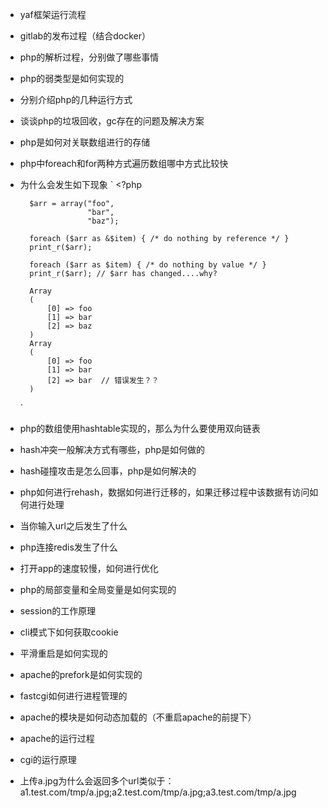 * yaf框架运行流程

* gitlab的发布过程（结合docker）

* php的解析过程，分别做了哪些事情

* php的弱类型是如何实现的

* 分别介绍php的几种运行方式

* 谈谈php的垃圾回收，gc存在的问题及解决方案

* php是如何对关联数组进行的存储

* php中foreach和for两种方式遍历数组哪中方式比较快

* 为什么会发生如下现象
    `
        <?php
        
        $arr = array("foo",
                     "bar",
                     "baz");
        
        foreach ($arr as &$item) { /* do nothing by reference */ }
        print_r($arr);
        
        foreach ($arr as $item) { /* do nothing by value */ }
        print_r($arr); // $arr has changed....why?
        
        Array
        (
            [0] => foo
            [1] => bar
            [2] => baz
        )
        Array
        (
            [0] => foo
            [1] => bar
            [2] => bar  // 错误发生？？
        )
    `

* php的数组使用hashtable实现的，那么为什么要使用双向链表

* hash冲突一般解决方式有哪些，php是如何做的

* hash碰撞攻击是怎么回事，php是如何解决的

* php如何进行rehash，数据如何进行迁移的，如果迁移过程中该数据有访问如何进行处理

* 当你输入url之后发生了什么

* php连接redis发生了什么

* 打开app的速度较慢，如何进行优化

* php的局部变量和全局变量是如何实现的

* session的工作原理

* cli模式下如何获取cookie

* 平滑重启是如何实现的

* apache的prefork是如何实现的

* fastcgi如何进行进程管理的

* apache的模块是如何动态加载的（不重启apache的前提下）

* apache的运行过程

* cgi的运行原理

* 上传a.jpg为什么会返回多个url类似于：a1.test.com/tmp/a.jpg;a2.test.com/tmp/a.jpg;a3.test.com/tmp/a.jpg